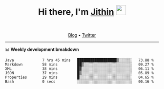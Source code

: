 <h1 align="center">Hi there, I'm <a href="https://jithset.github.io/" target="_blank">Jithin</a> <img
src="https://github.com/blackcater/blackcater/raw/main/images/Hi.gif" height="32" /></h1>

<br />

<p align="center">
  <a href="https://jithset.github.io">Blog</a> •
  <a href="https://twitter.com/jithset">Twitter</a>
</p>

---

📊 **Weekly development breakdown**

<!--START_SECTION:waka-->

```text
Java             7 hrs 45 mins   ██████████████████▒░░░░░░   73.88 %
Markdown         58 mins         ██▒░░░░░░░░░░░░░░░░░░░░░░   09.27 %
XML              38 mins         █▓░░░░░░░░░░░░░░░░░░░░░░░   06.11 %
JSON             37 mins         █▒░░░░░░░░░░░░░░░░░░░░░░░   05.89 %
Properties       29 mins         █░░░░░░░░░░░░░░░░░░░░░░░░   04.65 %
Bash             0 secs          ░░░░░░░░░░░░░░░░░░░░░░░░░   00.16 %
```

<!--END_SECTION:waka-->

